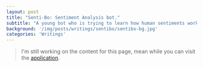 ```yaml
---
layout: post
title: "Senti-Bo: Sentiment Analysis bot."
subtitle: "A young bot who is trying to learn how human sentiments work."
background: '/img/posts/writings/sentibo/sentibo-bg.jpg'
categories: 'Writings'
---
```


> I'm still working on the content for this page, mean while you can visit the [application](https://senti-bo.onrender.com).